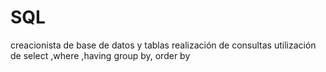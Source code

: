 # SQL
creacionista de base de datos y tablas realización de consultas utilización de select ,where ,having group by, order by 

